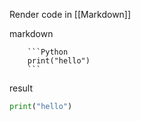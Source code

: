 Render code in [[Markdown]]

markdown
```
	```Python
	print("hello")
	```
```

result
```python
print("hello")
```